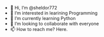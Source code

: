 - 👋 Hi, I’m @sheldor772
- 👀 I’m interested in learining Programming
- 🌱 I’m currently learning Python
- 💞️ I’m looking to collaborate with everyone
- 📫 How to reach me? Here.

<!---
sheldor772/sheldor772 is a ✨ special ✨ repository because its `README.md` (this file) appears on your GitHub profile.
You can click the Preview link to take a look at your changes.
--->
